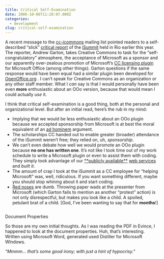 ```yaml
---
title: Critical Self-Examination
date: 2006-10-06T11:20:07.000Z
categories:
  - development
slug: critical-self-examination
---
```

A recent message to the [cc-icommons][1]  mailing list pointed readers to a self-described “slick” [critical report][2]  of the [iSummit][3]  held in Rio earlier this year. The reporter, Andrew Garton, takes Creative Commons to task for the “self-congratulatory” atmosphere, the acceptance of Microsoft as a sponsor and our apparently over-zealous promotion of Microsoft’s [CC licensing plugin][4]  for Microsoft Office (among other things). Garton questions if the same response would have been equal had a similar plugin been developed for [OpenOffice.org][5] . I can’t speak for Creative Commons as an organization or any other staff member. What I _can_ say is that I would personally have been even **more** enthusiastic about an OOo version, because that would mean I could actually _use_ it.

I think that critical self-examination is a good thing, both at the personal and organizational level. But after an initial read, here’s the rub in my mind:

<ul class="simple">
  <li>
    Implying that we would be less enthusiastic about an OOo plugin because we accepted sponsorship from Microsoft is at best the moral equivalent of an <a class="reference external" href="http://en.wikipedia.org/wiki/Ad_hominem">ad hominem</a> argument.
  </li>
  <li>
    The scholarships CC handed out to enable greater (broader) attendance of the iSummit weren’t free; they relied on, uh, <em>sponsorship</em>.
  </li>
  <li>
    We can’t even debate how well we would promote an OOo plugin because <strong>no one has written one</strong>. It’s not like I took time out of my work schedule to write a Microsoft plugin or even to assist them with coding. They simply took advantage of our <a class="reference external" href="http://wiki.creativecommons.org/Creative_Commons_Web_Services">**publicly available**</a> <a class="reference external" href="http://api.creativecommons.org">web services</a> and <em>built it</em>.
  </li>
  <li>
    The amount of crap I took at the iSummit as a CC employee for “helping Microsoft” was, well, ridiculous. If you want something different, maybe you should stop whining about it and start coding.
  </li>
  <li>
    <a class="reference external" href="http://flickr.com/photos/rhythmbeatingsilenceakarbs/180685902/in/set-72157594186007575/">Red noses</a> are dumb. Throwing paper wads at the presenter from Microsoft (which Garton fails to mention as another “protest” action) is not only disrespectful, but makes you look like a child. A spoiled, petulant brat of a child. [God, I’ve been wanting to say that for <strong>months</strong>!]
  </li>
</ul>

<div class="figure">
  <img alt="" src="http://yergler.net/blog/wp-content/uploads/2006/10/doc_properties.png" />

  <p class="caption">
    Document Properties
  </p>
</div>

So those are my own initial thoughts. As I was reading the PDF in Evince, I happened to look at the document properties. Huh, that’s interesting. Written using Microsoft Word, generated used Distiller for Microsoft WIndows.

_“Mmmm… that’s some good irony; with just a hint of hypocrisy.”_



 [1]: http://lists.ibiblio.org/mailman/listinfo/cc-icommons
 [2]: http://rights.apc.org/documents/isummit_2006.pdf
 [3]: http://icommons.org/isummit/
 [4]: http://wiki.creativecommons.org/Microsoft_Office_Addin
 [5]: http://openoffice.org
